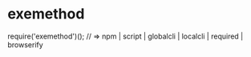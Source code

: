 # exemethod
require('exemethod')(); // => npm | script | globalcli | localcli | required | browserify
